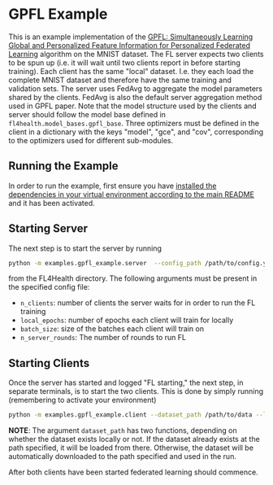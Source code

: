 # GPFL Example
This is an example implementation of the [GPFL: Simultaneously Learning Global and Personalized Feature Information for Personalized Federated Learning](https://arxiv.org/abs/2308.10279) algorithm on the MNIST dataset.
The FL server expects two clients to be spun up (i.e. it will wait until two clients report in before starting training). Each client has the same "local" dataset. I.e. they each load the complete MNIST dataset and therefore have the same training and validation sets. The server uses FedAvg to aggregate the model parameters shared by the clients. FedAvg is also the default server aggregation method used in GPFL paper.
Note that the model structure used by the clients and server should follow the model base defined in `fl4health.model_bases.gpfl_base`. Three optimizers must be defined in the client in a dictionary with the keys "model", "gce", and "cov", corresponding to the optimizers used for different sub-modules.

## Running the Example
In order to run the example, first ensure you have [installed the dependencies in your virtual environment according to the main README](/README.md#development-requirements) and it has been activated.

## Starting Server

The next step is to start the server by running
```bash
python -m examples.gpfl_example.server  --config_path /path/to/config.yaml
```
from the FL4Health directory. The following arguments must be present in the specified config file:
* `n_clients`: number of clients the server waits for in order to run the FL training
* `local_epochs`: number of epochs each client will train for locally
* `batch_size`: size of the batches each client will train on
* `n_server_rounds`: The number of rounds to run FL

## Starting Clients

Once the server has started and logged "FL starting," the next step, in separate terminals, is to start the two
clients. This is done by simply running (remembering to activate your environment)
```bash
python -m examples.gpfl_example.client --dataset_path /path/to/data --learning_rate 0.005 --mu 0.01 --lambda_parameter 0.01
```
**NOTE**: The argument `dataset_path` has two functions, depending on whether the dataset exists locally or not. If
the dataset already exists at the path specified, it will be loaded from there. Otherwise, the dataset will be
automatically downloaded to the path specified and used in the run.

After both clients have been started federated learning should commence.
